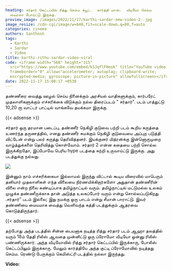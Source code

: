 ```yaml
---
heading: சர்தார் கெட்டப்பில் ரித்து செம்ம க்யூட்.  கார்த்தி மாஸ்.  வீடியோ செம்ம
  வைரலா போய்ட்டு இருக்கு.
preview_image: /images/2022/11/17/karthi-sardar-new-video-2-.jpg
image_resize: /cdn-cgi/image/w=640,fit=scale-down,q=80,f=auto
categories: cinema
authors: Santhosh
tags:
  - Karthi
  - Sardar
  - Video
title: karthi-rithu-sardar-video-viral
code: <iframe width="560" height="315"
  src="https://www.youtube.com/embed/kSJqflFHeok" title="YouTube video player"
  frameborder="0" allow="accelerometer; autoplay; clipboard-write;
  encrypted-media; gyroscope; picture-in-picture" allowfullscreen></iframe>
date: 2022-11-17 15:00:17 +0530
---
```



தண்ணீரை வைத்து ஊழல் செய்ய நினைக்கும் அரசியல் வாதிகளுக்கும், கார்பரேட் முதலாளிகளுக்கும் எச்சரிக்கை விடுக்கும் நல்ல திரைப்படம் " சர்தார்". படம் பாத்துட்டு 10,20 ரூ வாட்டர் பாட்டில் வாங்கவே தயக்கமா இருக்கு.

{{< adsense >}}

சர்தார் ஒரு தரமான படைப்பு. தண்ணீர் நெகிழி குடுவை பற்றி படம் கூறிய கருத்தை உணர்ந்த தருணத்தில், எனது தண்ணீர் சுமக்கும் நெகிழி குடுவையை அப்புற படுத்தி விட்டேன் என்று பலர் கருத்து தெரிவித்தனர். இயக்குனர் மித்ரன்க்கு இன்னொருமுறை வாழ்த்துக்களை தெரிவித்து கொள்வோம். சர்தார் 2 என்ன கதையை பற்றி சொல்ல இருக்கிறதோ, இப்போவே பெரிய hype படத்தை சுற்றி உருவாய்ட்டு இருக்கு. அது படத்துக்கு நல்லது.

![](/images/2022/11/17/karthi-sardar-new-video-1-.jpg)

இன்னும் நாம் எச்சரிக்கையா இல்லாமல் இருந்து விட்டால் கூடிய விரைவில் மாபெரும் தனியார் முதலாளிகள் எந்த விலையை நிர்ணயிக்கிறார்களோ அதுதான் தண்ணீரின் விலை என்ற நிலை கண்டிப்பாக தமிழ்நாட்டில் வரும். தமிழ்நாட்டில் மட்டுமல்ல உலகம் முழுக்க தண்ணீருக்காக தான் அடுத்த உலகப்போர் வரும் என்று சொல்லப்படுகிறது .சர்தார்” படம் இல்லை; இது நமக்கு ஒரு பாடம் என்று சீமான் பாராட்டு. இவர் தண்ணியை மையமாக வைத்து வெளிவந்த கத்தி படத்துக்கும் ஆதரவை கொடுத்திருந்தார்.

{{< adsense >}}

தற்போது அந்த படத்தில் சின்ன பையனாக நடித்த ரித்து சர்தார் படம் ஆஹா தலத்தில் வரும் 18ம்  தேதி ரிலீஸ் ஆவதை முன்னிட்டு ஒரு ப்ரோமோ வீடியோ ஒன்னு ரிலீஸ் பண்ணிருக்கார். அந்த வீடியோவில் ரித்து சர்தார் கெட்டப்பில் இருக்காரு, போலீஸ் கெட்டப்பிலும் இருக்காரு. மேலும் கார்த்தியே அந்த குட்டி ப்ரோமோவில் நடித்தது செம்ம. ரெண்டு பேருக்கும் கெமிஸ்ட்ரி படத்தில் நல்லா இருந்தது. 

**V﻿ideo:**